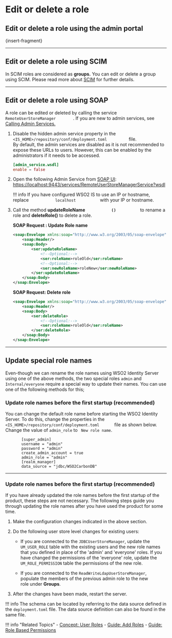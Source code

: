 # Edit or delete a role

## Edit or delete a role using the admin portal

{insert-fragment}

---

## Edit or delete a role using SCIM

In SCIM roles are considered as **groups.** You can edit or delete a
group using SCIM. Please read more about
[SCIM](insert-scim2-concept) for further
details.

---

## Edit or delete a role using SOAP

A role can be edited or deleted by calling the service
`         RemoteUserStoreManager        ` . If you are new to admin
services, see [Calling Admin
Services.](insert-calling-admin-services)

1.  Disable the hidden admin service property in the
    `           <IS_HOME>/repository/conf/deployment.toml          ` file.  
    By default, the admin services are disabled as it is not recommended
    to expose these URLs to users. However, this can be enabled by the
    administrators if it needs to be accessed.

    ``` toml
    [admin_service.wsdl]
    enable = false
    ```

2.  Open the following Admin Service from [SOAP UI](https://www.soapui.org/downloads/latest-release.html):
    [https://localhost:9443/services/RemoteUserStoreManagerService?wsdl  
    ](https://localhost:9443/services/RemoteUserStoreManagerService?wsdl)

    !!! info 
        If you have configured WSO2 IS to use an IP or hostname, replace
        `            localhost           ` with your IP or hostname.

3.  Call the method **updateRoleName `            ()           `** to
    rename a role and **deleteRole()** to delete a role.

    **SOAP Request : Update Role name**

    ``` xml
    <soap:Envelope xmlns:soap="http://www.w3.org/2003/05/soap-envelope" xmlns:ser="http://service.ws.um.carbon.wso2.org">
        <soap:Header/>
        <soap:Body>
            <ser:updateRoleName>
                <!--Optional:-->
                <ser:roleName>roleOld</ser:roleName>
                <!--Optional:-->
                <ser:newRoleName>roleNew</ser:newRoleName>
            </ser:updateRoleName>
        </soap:Body>
    </soap:Envelope>
    ```

    **SOAP Request: Delete role**

    ``` xml
    <soap:Envelope xmlns:soap="http://www.w3.org/2003/05/soap-envelope" xmlns:ser="http://service.ws.um.carbon.wso2.org">
        <soap:Header/>
        <soap:Body>
            <ser:deleteRole>
                <!--Optional:-->
                <ser:roleName>roleOld</ser:roleName>
            </ser:deleteRole>
        </soap:Body>
    </soap:Envelope>
    ```
    
---
## Update special role names
Even-though we can rename the role names using WSO2 Identity Server using one of the above methods, the two special roles
`admin` and `Internal/everyone` require a special way to update their names. You can use one of the following methods for this;

### Update role names before the first startup (recommended)
    
You can change the default role name before starting the WSO2 Identity
Server. To do this, change the properties in the `         <IS_HOME>/repository/conf/deployment.toml       ` file as shown below.
Change the value of `admin_role` to ` New role name`. 
    
           
           [super_admin]
           username = "admin"
           password = "admin"
           create_admin_account = true
           admin_role = "admin"
           [realm_manager]
           data_source = "jdbc/WSO2CarbonDB"
           
       
---
### Update role names before the first startup (recommended)
    
If you have already updated the role names before the first startup of
the product, these steps are not necessary. The following steps guide
you through updating the role names after you have used the product for
some time.
    
1.  Make the configuration changes indicated in the above
        section.
2.  Do the following user store level changes for existing users:  
       -   If you are connected to the
            `JDBCUserStoreManager`, update the
            `UM_USER_ROLE` table with the existing
            users and the new role names that you defined in place of the
            'admin' and 'everyone' roles. If you have changed the
            permissions of the 'everyone' role, update the
            `UM_ROLE_PERMISSION` table the
            permissions of the new role.
    
       -   If you are connected to the `ReadWriteLdapUserStoreManager`, populate the members of the previous admin role to the new
            role under **Groups**.
    
3.  After the changes have been made, restart the server.

!!! info 
    The schema can be located by referring to the data source
    defined in the `deployment.toml` file. The data source definition
    can also be found in the same file. 

!!! info "Related Topics"
    - [Concept: User Roles](TODO:insert-link-to-concept)
    - [Guide: Add Roles](../../identity-lifecycles/add-user-roles)
    - [Guide: Role Based Permissions](../../identity-lifecycles/edit-delete-roles)
